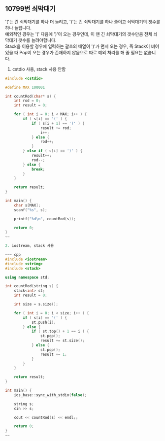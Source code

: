 10799번 쇠막대기
-------------

'('는 긴 쇠막대기를 하나 더 늘리고, ')'는 긴 쇠막대기를 하나 줄이고 쇠막대기의 갯수를 하나 늘립니다.  
예외적인 경우는 '(' 다음에 ')'이 오는 경우인데, 이 땐 긴 쇠막대기의 갯수만큼 전체 쇠막대기 갯수를 늘려야합니다.  
Stack을 이용할 경우에 입력하는 괄호의 배열이 ')'가 먼저 오는 경우, 즉 Stack이 비어있을 때 Pop이 오는 경우가 존재하지 않음으로 따로 예외 처리를 해 줄 필요는 없습니다.

1. cstdio 사용, stack 사용 안함

~~~ cpp
#include <cstdio>

#define MAX 100001

int countRod(char* s) {
    int rod = 0;
    int result = 0;

    for ( int i = 0; i < MAX; i++ ) {
        if ( s[i] == '(' ) {
            if ( s[i + 1] == ')' ) {
                result += rod;
                i++;
            } else {
                rod++;
            }
        } else if ( s[i] == ')' ) {
            result++;
            rod--;
        } else {
            break;
        }
    } 

    return result;
}

int main() {
    char s[MAX];
    scanf("%s", s);

    printf("%d\n", countRod(s));

    return 0;
}
~~

2. iostream, stack 사용

~~~ cpp
#include <iostream>
#include <string>
#include <stack>

using namespace std;

int countRod(string s) {
    stack<int> st;
    int result = 0;

    int size = s.size();

    for ( int i = 0; i < size; i++ ) {
        if ( s[i] == '(' ) {
            st.push(i);
        } else {
            if ( st.top() + 1 == i ) {
                st.pop();
                result += st.size();
            } else {
                st.pop();
                result += 1;
            }
        }
    } 

    return result;
}

int main() {
    ios_base::sync_with_stdio(false);

    string s;
    cin >> s;

    cout << countRod(s) << endl;;

    return 0;
}
~~